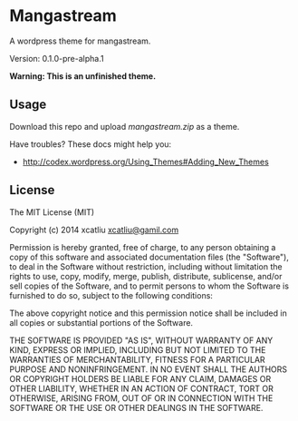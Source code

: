 Mangastream
===========

A wordpress theme for mangastream.

Version: 0.1.0-pre-alpha.1

**Warning: This is an unfinished theme.**


Usage
-----

Download this repo and upload *mangastream.zip* as a theme.

Have troubles? These docs might help you:

- http://codex.wordpress.org/Using_Themes#Adding_New_Themes

License
-------

The MIT License (MIT)

Copyright (c) 2014 xcatliu <xcatliu@gamil.com>

Permission is hereby granted, free of charge, to any person obtaining a copy
of this software and associated documentation files (the "Software"), to deal
in the Software without restriction, including without limitation the rights
to use, copy, modify, merge, publish, distribute, sublicense, and/or sell
copies of the Software, and to permit persons to whom the Software is
furnished to do so, subject to the following conditions:

The above copyright notice and this permission notice shall be included in
all copies or substantial portions of the Software.

THE SOFTWARE IS PROVIDED "AS IS", WITHOUT WARRANTY OF ANY KIND, EXPRESS OR
IMPLIED, INCLUDING BUT NOT LIMITED TO THE WARRANTIES OF MERCHANTABILITY,
FITNESS FOR A PARTICULAR PURPOSE AND NONINFRINGEMENT. IN NO EVENT SHALL THE
AUTHORS OR COPYRIGHT HOLDERS BE LIABLE FOR ANY CLAIM, DAMAGES OR OTHER
LIABILITY, WHETHER IN AN ACTION OF CONTRACT, TORT OR OTHERWISE, ARISING FROM,
OUT OF OR IN CONNECTION WITH THE SOFTWARE OR THE USE OR OTHER DEALINGS IN
THE SOFTWARE.

